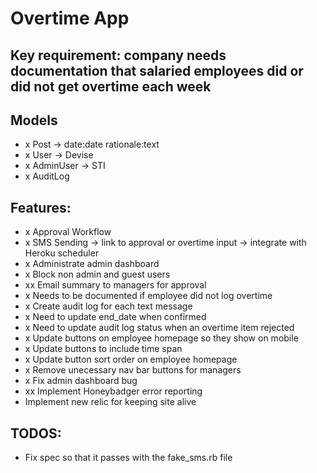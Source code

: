 # Overtime App

## Key requirement: company needs documentation that salaried employees did or did not get overtime each week

## Models
- x Post -> date:date rationale:text
- x User -> Devise
- x AdminUser -> STI
- x AuditLog

## Features:
- x Approval Workflow
- x SMS Sending -> link to approval or overtime input -> integrate with Heroku scheduler
- x Administrate admin dashboard
- x Block non admin and guest users
- xx Email summary to managers for approval
- x Needs to be documented if employee did not log overtime
- x Create audit log for each text message
- x Need to update end_date when confirmed
- x Need to update audit log status when an overtime item rejected
- x Update buttons on employee homepage so they show on mobile
- x Update buttons to include time span
- x Update button sort order on employee homepage
- x Remove unecessary nav bar buttons for managers
- x Fix admin dashboard bug
- xx Implement Honeybadger error reporting
- Implement new relic for keeping site alive

## TODOS:
- Fix spec so that it passes with the fake_sms.rb file